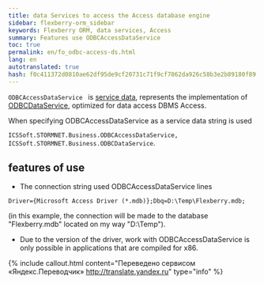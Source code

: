 ```yaml
--- 
title: data Services to access the Access database engine 
sidebar: flexberry-orm_sidebar 
keywords: Flexberry ORM, data services, Access 
summary: Features use ODBCAccessDataService 
toc: true 
permalink: en/fo_odbc-access-ds.html 
lang: en 
autotranslated: true 
hash: f0c411372d0810ae62df95de9cf20731c71f9cf7062da926c58b3e2b89180f89 
--- 
```


`ODBCAccessDataService ` is [service data](fo_data-service.html), represents the implementation of [ODBCDataService](fo_odbc-data-service.html), optimized for data access DBMS Access. 

When specifying ODBCAccessDataService as a service data string is used 

`ICSSoft.STORMNET.Business.ODBCAccessDataService, ICSSoft.STORMNET.Business.ODBCDataService`. 

## features of use 

* The connection string used ODBCAccessDataService lines 

`Driver={Microsoft Access Driver (*.mdb)};Dbq=D:\Temp\Flexberry.mdb;` 

(in this example, the connection will be made to the database "Flexberry.mdb" located on my way "D:\Temp\"). 
* Due to the version of the driver, work with ODBCAccessDataService is only possible in applications that are compiled for x86. 



{% include callout.html content="Переведено сервисом «Яндекс.Переводчик» <http://translate.yandex.ru>" type="info" %}